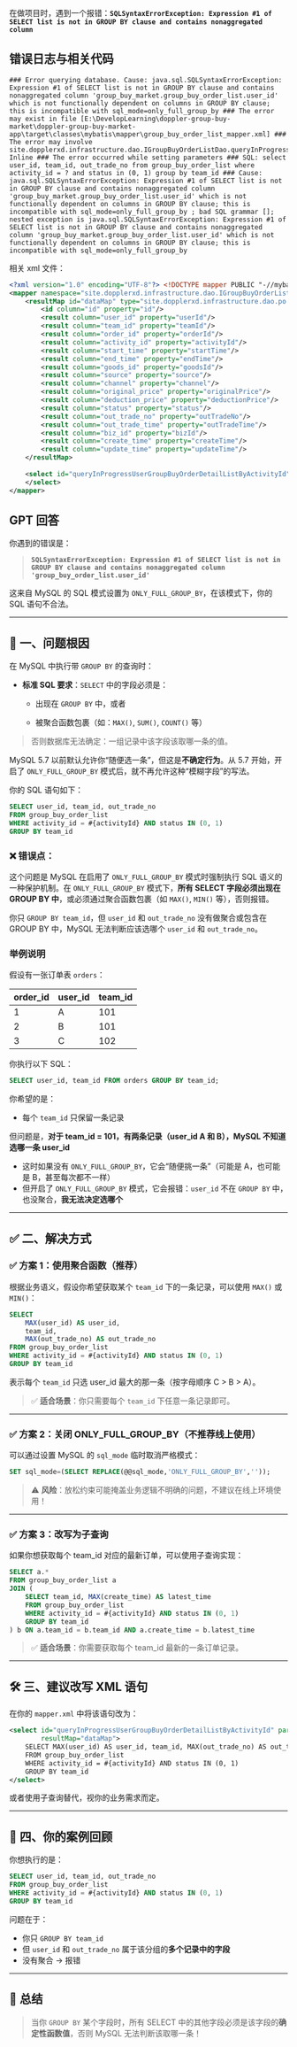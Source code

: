 在做项目时，遇到一个报错：**`SQLSyntaxErrorException: Expression #1 of SELECT list is not in GROUP BY clause and contains nonaggregated column`**

## 错误日志与相关代码

```
### Error querying database. Cause: java.sql.SQLSyntaxErrorException: Expression #1 of SELECT list is not in GROUP BY clause and contains nonaggregated column 'group_buy_market.group_buy_order_list.user_id' which is not functionally dependent on columns in GROUP BY clause; this is incompatible with sql_mode=only_full_group_by ### The error may exist in file [E:\DevelopLearning\doppler-group-buy-market\doppler-group-buy-market-app\target\classes\mybatis\mapper\group_buy_order_list_mapper.xml] ### The error may involve site.dopplerxd.infrastructure.dao.IGroupBuyOrderListDao.queryInProgressUserGroupBuyOrderDetailListByActivityId-Inline ### The error occurred while setting parameters ### SQL: select user_id, team_id, out_trade_no from group_buy_order_list where activity_id = ? and status in (0, 1) group by team_id ### Cause: java.sql.SQLSyntaxErrorException: Expression #1 of SELECT list is not in GROUP BY clause and contains nonaggregated column 'group_buy_market.group_buy_order_list.user_id' which is not functionally dependent on columns in GROUP BY clause; this is incompatible with sql_mode=only_full_group_by ; bad SQL grammar []; nested exception is java.sql.SQLSyntaxErrorException: Expression #1 of SELECT list is not in GROUP BY clause and contains nonaggregated column 'group_buy_market.group_buy_order_list.user_id' which is not functionally dependent on columns in GROUP BY clause; this is incompatible with sql_mode=only_full_group_by
```

相关 xml 文件：

```xml
<?xml version="1.0" encoding="UTF-8"?> <!DOCTYPE mapper PUBLIC "-//mybatis.org//DTD Mapper 3.0//EN" "http://mybatis.org/dtd/mybatis-3-mapper.dtd"> 
<mapper namespace="site.dopplerxd.infrastructure.dao.IGroupBuyOrderListDao"> 
    <resultMap id="dataMap" type="site.dopplerxd.infrastructure.dao.po.GroupBuyOrderList"> 
        <id column="id" property="id"/> 
        <result column="user_id" property="userId"/> 
        <result column="team_id" property="teamId"/> 
        <result column="order_id" property="orderId"/> 
        <result column="activity_id" property="activityId"/> 
        <result column="start_time" property="startTime"/> 
        <result column="end_time" property="endTime"/> 
        <result column="goods_id" property="goodsId"/> 
        <result column="source" property="source"/> 
        <result column="channel" property="channel"/> 
        <result column="original_price" property="originalPrice"/> 
        <result column="deduction_price" property="deductionPrice"/> 
        <result column="status" property="status"/> 
        <result column="out_trade_no" property="outTradeNo"/> 
        <result column="out_trade_time" property="outTradeTime"/> 
        <result column="biz_id" property="bizId"/> 
        <result column="create_time" property="createTime"/> 
        <result column="update_time" property="updateTime"/> 
    </resultMap> 
    
    <select id="queryInProgressUserGroupBuyOrderDetailListByActivityId" parameterType="java.lang.Long" resultMap="dataMap"> select user_id, team_id, out_trade_no from group_buy_order_list where activity_id = #{activityId} and status in (0, 1) group by team_id 
    </select>
</mapper>
```

## GPT 回答

你遇到的错误是：

> **`SQLSyntaxErrorException: Expression #1 of SELECT list is not in GROUP BY clause and contains nonaggregated column 'group_buy_order_list.user_id'`**

这来自 MySQL 的 SQL 模式设置为 `ONLY_FULL_GROUP_BY`，在该模式下，你的 SQL 语句不合法。

---

## 🧩 一、问题根因

在 MySQL 中执行带 `GROUP BY` 的查询时：

- **标准 SQL 要求**：`SELECT` 中的字段必须是：
    
    - 出现在 `GROUP BY` 中，或者
        
    - 被聚合函数包裹（如：`MAX()`, `SUM()`, `COUNT()` 等）
        

> 否则数据库无法确定：一组记录中该字段该取哪一条的值。

MySQL 5.7 以前默认允许你“随便选一条”，但这是**不确定行为**。从 5.7 开始，开启了 `ONLY_FULL_GROUP_BY` 模式后，就不再允许这种“模糊字段”的写法。

你的 SQL 语句如下：

```sql
SELECT user_id, team_id, out_trade_no
FROM group_buy_order_list
WHERE activity_id = #{activityId} AND status IN (0, 1)
GROUP BY team_id
```

### ❌ 错误点：

这个问题是 MySQL 在启用了 `ONLY_FULL_GROUP_BY` 模式时强制执行 SQL 语义的一种保护机制。在 `ONLY_FULL_GROUP_BY` 模式下，**所有 SELECT 字段必须出现在 GROUP BY 中**，或必须通过聚合函数包裹（如 `MAX()`, `MIN()` 等），否则报错。

你只 `GROUP BY team_id`，但 `user_id` 和 `out_trade_no` 没有做聚合或包含在 GROUP BY 中，MySQL 无法判断应该选哪个 `user_id` 和 `out_trade_no`。

### 举例说明

假设有一张订单表 `orders`：

|order_id|user_id|team_id|
|---|---|---|
|1|A|101|
|2|B|101|
|3|C|102|

你执行以下 SQL：

```sql
SELECT user_id, team_id FROM orders GROUP BY team_id;
```

你希望的是：

- 每个 `team_id` 只保留一条记录

但问题是，**对于 team_id = 101，有两条记录（user_id A 和 B），MySQL 不知道选哪一条 user_id**

- 这时如果没有 `ONLY_FULL_GROUP_BY`，它会“随便挑一条”（可能是 A，也可能是 B，甚至每次都不一样）
- 但开启了 `ONLY_FULL_GROUP_BY` 模式，它会报错：`user_id` 不在 `GROUP BY` 中，也没聚合，**我无法决定选哪个**

---

## ✅ 二、解决方式

### ✅ 方案 1：使用聚合函数（推荐）

根据业务语义，假设你希望获取某个 `team_id` 下的一条记录，可以使用 `MAX()` 或 `MIN()`：

```sql
SELECT 
    MAX(user_id) AS user_id,
    team_id,
    MAX(out_trade_no) AS out_trade_no
FROM group_buy_order_list
WHERE activity_id = #{activityId} AND status IN (0, 1)
GROUP BY team_id
```

表示每个 `team_id` 只选 user_id 最大的那一条（按字母顺序 C > B > A）。

> ✅ **适合场景**：你只需要每个 `team_id` 下任意一条记录即可。

---

### ✅ 方案 2：关闭 ONLY_FULL_GROUP_BY（不推荐线上使用）

可以通过设置 MySQL 的 `sql_mode` 临时取消严格模式：

```sql
SET sql_mode=(SELECT REPLACE(@@sql_mode,'ONLY_FULL_GROUP_BY',''));
```

> ⚠️ **风险**：放松约束可能掩盖业务逻辑不明确的问题，不建议在线上环境使用！

---

### ✅ 方案 3：改写为子查询

如果你想获取每个 team_id 对应的最新订单，可以使用子查询实现：

```sql
SELECT a.*
FROM group_buy_order_list a
JOIN (
    SELECT team_id, MAX(create_time) AS latest_time
    FROM group_buy_order_list
    WHERE activity_id = #{activityId} AND status IN (0, 1)
    GROUP BY team_id
) b ON a.team_id = b.team_id AND a.create_time = b.latest_time
```

> ✅ **适合场景**：你需要获取每个 team_id 最新的一条订单记录。

---

## 🛠 三、建议改写 XML 语句

在你的 `mapper.xml` 中将该语句改为：

```xml
<select id="queryInProgressUserGroupBuyOrderDetailListByActivityId" parameterType="java.lang.Long"
        resultMap="dataMap">
    SELECT MAX(user_id) AS user_id, team_id, MAX(out_trade_no) AS out_trade_no
    FROM group_buy_order_list
    WHERE activity_id = #{activityId} AND status IN (0, 1)
    GROUP BY team_id
</select>
```

或者使用子查询替代，视你的业务需求而定。

---

## 📌 四、你的案例回顾

你想执行的是：

```sql
SELECT user_id, team_id, out_trade_no
FROM group_buy_order_list
WHERE activity_id = #{activityId} AND status IN (0, 1)
GROUP BY team_id
```

问题在于：

- 你只 `GROUP BY team_id`
- 但 `user_id` 和 `out_trade_no` 属于该分组的**多个记录中的字段**
- 没有聚合 → 报错

---

## 🧠 总结

> 当你 `GROUP BY` 某个字段时，所有 SELECT 中的其他字段必须是该字段的**确定性函数值**，否则 MySQL 无法判断该取哪一条！
